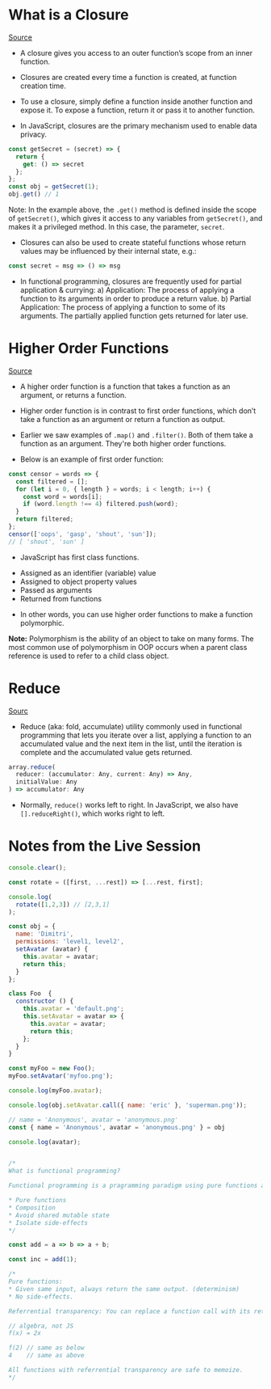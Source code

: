 # What is a Closure

[Source](https://medium.com/javascript-scene/master-the-javascript-interview-what-is-a-closure-b2f0d2152b36)

* A closure gives you access to an outer function’s scope from an inner function. 

* Closures are created every time a function is created, at function creation time.

* To use a closure, simply define a function inside another function and expose it. To expose a function, return it or pass it to another function.

* In JavaScript, closures are the primary mechanism used to enable data privacy.

```js
const getSecret = (secret) => {
  return {
    get: () => secret
  };
};
const obj = getSecret(1);
obj.get() // 1
``` 

Note: In the example above, the `.get()` method is defined inside the scope of `getSecret()`, which gives it access to any variables from `getSecret()`, and makes it a privileged method. In this case, the parameter, `secret`.

* Closures can also be used to create stateful functions whose return values may be influenced by their internal state, e.g.:


```js
const secret = msg => () => msg
```

* In functional programming, closures are frequently used for partial application & currying:
	a) Application: The process of applying a function to its arguments in order to produce a return value.
	b) Partial Application: The process of applying a function to some of its arguments. The partially applied function gets returned for later use.
	
# Higher Order Functions
[Source](https://medium.com/javascript-scene/higher-order-functions-composing-software-5365cf2cbe99)

* A higher order function is a function that takes a function as an argument, or returns a function. 
* Higher order function is in contrast to first order functions, which don’t take a function as an argument or return a function as output.

* Earlier we saw examples of `.map()` and `.filter()`. Both of them take a function as an argument. They're both higher order functions.

* Below is an example of first order function:
```js
const censor = words => {
  const filtered = [];
  for (let i = 0, { length } = words; i < length; i++) {
    const word = words[i];
    if (word.length !== 4) filtered.push(word);
  }
  return filtered;
};
censor(['oops', 'gasp', 'shout', 'sun']);
// [ 'shout', 'sun' ]
``` 
* JavaScript has first class functions.

- Assigned as an identifier (variable) value
- Assigned to object property values
- Passed as arguments
- Returned from functions

* In other words, you can use higher order functions to make a function polymorphic.

**Note:** Polymorphism is the ability of an object to take on many forms. The most common use of polymorphism in OOP occurs when a parent class reference is used to refer to a child class object. 

# Reduce
[Sourc](https://medium.com/javascript-scene/reduce-composing-software-fe22f0c39a1d)

* Reduce (aka: fold, accumulate) utility commonly used in functional programming that lets you iterate over a list, applying a function to an accumulated value and the next item in the list, until the iteration is complete and the accumulated value gets returned.

```js
array.reduce(
  reducer: (accumulator: Any, current: Any) => Any,
  initialValue: Any
) => accumulator: Any
``` 

* Normally, `reduce()` works left to right. In JavaScript, we also have `[].reduceRight()`, which works right to left. 

# Notes from the Live Session
```js
console.clear();

const rotate = ([first, ...rest]) => [...rest, first];

console.log(
  rotate([1,2,3]) // [2,3,1]
);

const obj = {
  name: 'Dimitri',
  permissions: 'level1, level2',
  setAvatar (avatar) {
    this.avatar = avatar;
  	return this;
  }
};

class Foo  {
  constructor () {
    this.avatar = 'default.png';
    this.setAvatar = avatar => {
      this.avatar = avatar;
      return this;
    };
  }
}

const myFoo = new Foo();
myFoo.setAvatar('myfoo.png');

console.log(myFoo.avatar);

console.log(obj.setAvatar.call({ name: 'eric' }, 'superman.png'));

// name = 'Anonymous', avatar = 'anonymous.png'
const { name = 'Anonymous', avatar = 'anonymous.png' } = obj

console.log(avatar);


/*
What is functional programming?

Functional programming is a pragramming paradigm using pure functions as the atomic unit of composition, avoiding shared mutable state and side-effects.

* Pure functions
* Composition
* Avoid shared mutable state
* Isolate side-effects
*/

const add = a => b => a + b;

const inc = add(1);

/*
Pure functions:
* Given same input, always return the same output. (determinism)
* No side-effects.

Referrential transparency: You can replace a function call with its return value without changing the meaning of the program.

// algebra, not JS
f(x) = 2x

f(2) // same as below
4    // same as above

All functions with referrential transparency are safe to memoize.
*/

